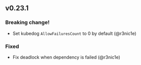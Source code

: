 ## v0.23.1

### **Breaking change!**

* Set kubedog `AllowFailuresCount` to 0 by default (@r3nic1e)

### Fixed

* Fix deadlock when dependency is failed (@r3nic1e)

